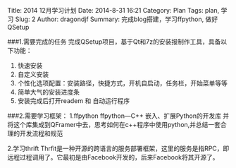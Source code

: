 Title: 2014 12月学习计划
Date: 2014-8-31 16:21
Category: Plan
Tags: plan, 学习
Slug: 2
Author: dragondjf
Summary: 完成blog搭建，学习ffpython, 做好QSetup

###1.需要完成的任务
完成QSetup项目，基于Qt和7z的安装报制作工具，具备以下功能：
1. 快速安装
2. 自定义安装
3. 个性化选项配置：安装路径，快捷方式，开机自启动，任务栏，开始菜单等等
4. 简单大气的安装进度条
5. 安装完成后打开readem 和 自动运行程序

###2.需要学习框架：
1.ffpython 
    ffpython—C++ 嵌入、扩展Python的开发库
    并将这个库集成到QFramer中去，思考如何在c++程序中使用python,并总结一套合理的开发流程和规范

2.学习thrift 
    Thrfit是一种开源的跨语言的服务部署框架，这里的服务是指RPC，即远程过程调用了。它最初是由Facebook开发的，后来Facebook将其开源了。


